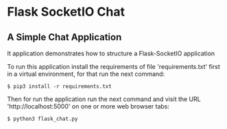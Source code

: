# Flask SocketIO Chat
## A Simple Chat Application

It application demonstrates how to structure a Flask-SocketIO application

To run this application install the requirements of file 'requirements.txt' first in a virtual environment, for that run the next command:

```
$ pip3 install -r requirements.txt
```

Then for run the application run the next command and visit the URL 'http://localhost:5000' on one or more web browser tabs:

```
$ python3 flask_chat.py
```